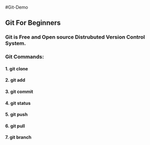 #Git-Demo

## Git For Beginners

### Git is Free and Open source Distrubuted Version Control System.

### Git Commands:
  #### 1. git clone
  #### 2. git add
  #### 3. git commit
  #### 4. git status
  #### 5. git push
  #### 6. git pull
  #### 7. git branch
  
